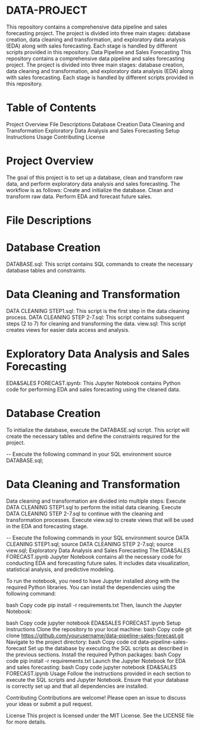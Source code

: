 # DATA-PROJECT
This repository contains a comprehensive data pipeline and sales forecasting project. The project is divided into three main stages: database creation, data cleaning and transformation, and exploratory data analysis (EDA) along with sales forecasting. Each stage is handled by different scripts provided in this repository.
Data Pipeline and Sales Forecasting
This repository contains a comprehensive data pipeline and sales forecasting project. The project is divided into three main stages: database creation, data cleaning and transformation, and exploratory data analysis (EDA) along with sales forecasting. Each stage is handled by different scripts provided in this repository.

# Table of Contents
Project Overview
File Descriptions
Database Creation
Data Cleaning and Transformation
Exploratory Data Analysis and Sales Forecasting
Setup Instructions
Usage
Contributing
License

# Project Overview
The goal of this project is to set up a database, clean and transform raw data, and perform exploratory data analysis and sales forecasting. The workflow is as follows:
Create and initialize the database.
Clean and transform raw data.
Perform EDA and forecast future sales.

# File Descriptions
# Database Creation
DATABASE.sql: This script contains SQL commands to create the necessary database tables and constraints.

# Data Cleaning and Transformation
DATA CLEANING STEP1.sql: This script is the first step in the data cleaning process.
DATA CLEANING STEP 2-7.sql: This script contains subsequent steps (2 to 7) for cleaning and transforming the data.
view.sql: This script creates views for easier data access and analysis.

# Exploratory Data Analysis and Sales Forecasting
EDA&SALES FORECAST.ipynb: This Jupyter Notebook contains Python code for performing EDA and sales forecasting using the cleaned data.

# Database Creation
To initialize the database, execute the DATABASE.sql script. This script will create the necessary tables and define the constraints required for the project.

-- Execute the following command in your SQL environment
source DATABASE.sql;

# Data Cleaning and Transformation
Data cleaning and transformation are divided into multiple steps:
Execute DATA CLEANING STEP1.sql to perform the initial data cleaning.
Execute DATA CLEANING STEP 2-7.sql to continue with the cleaning and transformation processes.
Execute view.sql to create views that will be used in the EDA and forecasting stage.

-- Execute the following commands in your SQL environment
source DATA CLEANING STEP1.sql;
source DATA CLEANING STEP 2-7.sql;
source view.sql;
Exploratory Data Analysis and Sales Forecasting
The EDA&SALES FORECAST.ipynb Jupyter Notebook contains all the necessary code for conducting EDA and forecasting future sales. It includes data visualization, statistical analysis, and predictive modeling.

To run the notebook, you need to have Jupyter installed along with the required Python libraries. You can install the dependencies using the following command:

bash
Copy code
pip install -r requirements.txt
Then, launch the Jupyter Notebook:

bash
Copy code
jupyter notebook EDA&SALES FORECAST.ipynb
Setup Instructions
Clone the repository to your local machine:
bash
Copy code
git clone https://github.com/yourusername/data-pipeline-sales-forecast.git
Navigate to the project directory:
bash
Copy code
cd data-pipeline-sales-forecast
Set up the database by executing the SQL scripts as described in the previous sections.
Install the required Python packages:
bash
Copy code
pip install -r requirements.txt
Launch the Jupyter Notebook for EDA and sales forecasting:
bash
Copy code
jupyter notebook EDA&SALES FORECAST.ipynb
Usage
Follow the instructions provided in each section to execute the SQL scripts and Jupyter Notebook. Ensure that your database is correctly set up and that all dependencies are installed.

Contributing
Contributions are welcome! Please open an issue to discuss your ideas or submit a pull request.

License
This project is licensed under the MIT License. See the LICENSE file for more details.
